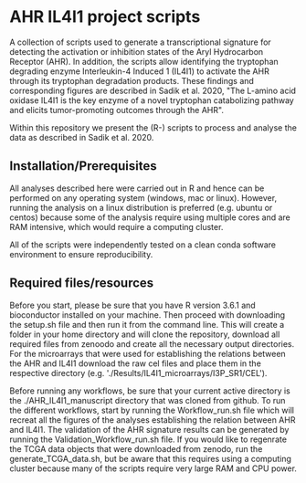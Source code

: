 # AHR IL4I1 project scripts
A collection of scripts used to generate a transcriptional signature for detecting the activation or inhibition states of the Aryl Hydrocarbon Receptor (AHR). In addition, the scripts allow identifying the tryptophan degrading enzyme Interleukin-4 Induced 1 (IL4I1) to activate the AHR through its tryptophan degradation products. These findings and corresponding figures are described in Sadik et al. 2020, "The L-amino acid oxidase IL4I1 is the key enzyme of a novel tryptophan catabolizing pathway and elicits tumor-promoting outcomes through the AHR".

Within this repository we present the (R-) scripts to process and analyse the data as described in Sadik et al. 2020.

## Installation/Prerequisites

All analyses described here were carried out in R and hence can be performed on any operating system (windows, mac or linux). However, running the analysis on a linux distribution is preferred (e.g. ubuntu or centos) because some of the analysis require using multiple cores and are RAM intensive, which would require a computing cluster.

All of the scripts were independently tested on a clean conda software environment to ensure reproducibility.

## Required files/resources

Before you start, please be sure that you have R version 3.6.1 and bioconductor installed on your machine. Then proceed with downloading the setup.sh file and then run it from the command line. This will create a folder in your home directory and will clone the repository, download all required files from zenoodo and create all the necessary output directories. For the microarrays that were used for establishing the relations between the AHR and IL4I1 download the raw cel files and place them in the respective directory (e.g. './Results/IL4I1_microarrays/I3P_SR1/CEL'). 

Before running any workflows, be sure that your current active directory is the ./AHR_IL4I1_manuscript directory that was cloned from github.
To run the different workflows, start by running the Workflow_run.sh file which will recreat all the figures of the analyses establishing the relation between AHR and IL4I1. The validation of the AHR signature results can be generated by running the Validation_Workflow_run.sh file. If you would like to regenrate the TCGA data objects that were downloaded from zenodo, run the generate_TCGA_data.sh, but be aware that this requires using a computing cluster because many of the scripts require very large RAM and CPU power.
